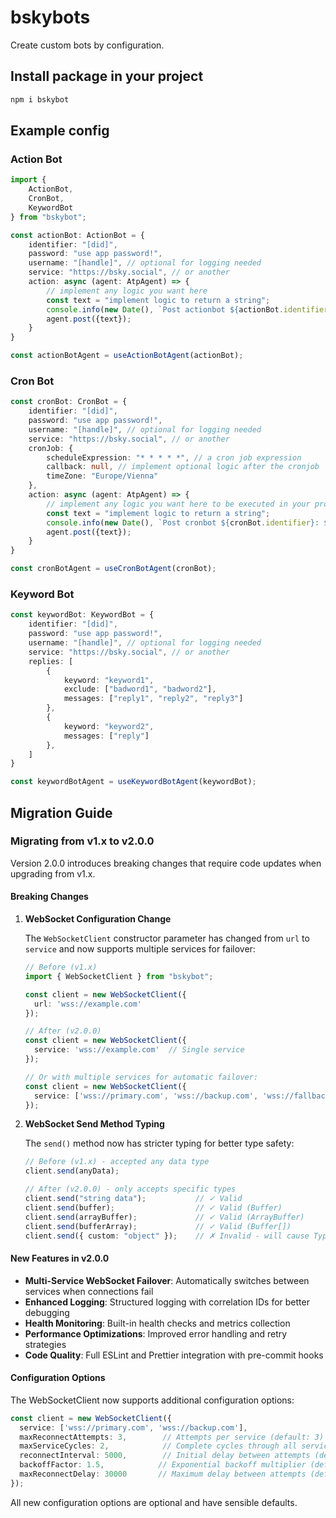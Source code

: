 <h1>bskybots</h1>
<p>Create custom bots by configuration.</p>

<h2>Install package in your project</h2>

```bash
npm i bskybot
```

<h2>Example config</h2>
<h3>Action Bot</h3>

```typescript
import { 
    ActionBot, 
    CronBot, 
    KeywordBot
} from "bskybot";

const actionBot: ActionBot = {
    identifier: "[did]",
    password: "use app password!",
    username: "[handle]", // optional for logging needed
    service: "https://bsky.social", // or another
    action: async (agent: AtpAgent) => {
        // implement any logic you want here
        const text = "implement logic to return a string";
        console.info(new Date(), `Post actionbot ${actionBot.identifier}: ${text}`);
        agent.post({text});
    }
}

const actionBotAgent = useActionBotAgent(actionBot);
```

<h3>Cron Bot</h3>

```typescript
const cronBot: CronBot = {
    identifier: "[did]",
    password: "use app password!",
    username: "[handle]", // optional for logging needed
    service: "https://bsky.social", // or another
    cronJob: {
        scheduleExpression: "* * * * *", // a cron job expression
        callback: null, // implement optional logic after the cronjob
        timeZone: "Europe/Vienna"
    },
    action: async (agent: AtpAgent) => {
        // implement any logic you want here to be executed in your project
        const text = "implement logic to return a string";
        console.info(new Date(), `Post cronbot ${cronBot.identifier}: ${text}`);
        agent.post({text});
    }
}

const cronBotAgent = useCronBotAgent(cronBot);
```

<h3>Keyword Bot</h3>

```typescript
const keywordBot: KeywordBot = {
    identifier: "[did]", 
    password: "use app password!",
    username: "[handle]", // optional for logging needed
    service: "https://bsky.social", // or another
    replies: [
        {
            keyword: "keyword1", 
            exclude: ["badword1", "badword2"],
            messages: ["reply1", "reply2", "reply3"]
        },
        {
            keyword: "keyword2", 
            messages: ["reply"]
        },
    ]
}

const keywordBotAgent = useKeywordBotAgent(keywordBot);
```

## Migration Guide

### Migrating from v1.x to v2.0.0

Version 2.0.0 introduces breaking changes that require code updates when upgrading from v1.x.

#### Breaking Changes

1. **WebSocket Configuration Change**
   
   The `WebSocketClient` constructor parameter has changed from `url` to `service` and now supports multiple services for failover:

   ```typescript
   // Before (v1.x)
   import { WebSocketClient } from "bskybot";
   
   const client = new WebSocketClient({ 
     url: 'wss://example.com' 
   });
   
   // After (v2.0.0)  
   const client = new WebSocketClient({ 
     service: 'wss://example.com'  // Single service
   });
   
   // Or with multiple services for automatic failover:
   const client = new WebSocketClient({ 
     service: ['wss://primary.com', 'wss://backup.com', 'wss://fallback.com']
   });
   ```

2. **WebSocket Send Method Typing**
   
   The `send()` method now has stricter typing for better type safety:

   ```typescript
   // Before (v1.x) - accepted any data type
   client.send(anyData);
   
   // After (v2.0.0) - only accepts specific types
   client.send("string data");           // ✓ Valid
   client.send(buffer);                  // ✓ Valid (Buffer)
   client.send(arrayBuffer);             // ✓ Valid (ArrayBuffer)
   client.send(bufferArray);             // ✓ Valid (Buffer[])
   client.send({ custom: "object" });    // ✗ Invalid - will cause TypeScript error
   ```

#### New Features in v2.0.0

- **Multi-Service WebSocket Failover**: Automatically switches between services when connections fail
- **Enhanced Logging**: Structured logging with correlation IDs for better debugging
- **Health Monitoring**: Built-in health checks and metrics collection
- **Performance Optimizations**: Improved error handling and retry strategies
- **Code Quality**: Full ESLint and Prettier integration with pre-commit hooks

#### Configuration Options

The WebSocketClient now supports additional configuration options:

```typescript
const client = new WebSocketClient({
  service: ['wss://primary.com', 'wss://backup.com'],
  maxReconnectAttempts: 3,        // Attempts per service (default: 3)
  maxServiceCycles: 2,            // Complete cycles through all services (default: 2)
  reconnectInterval: 5000,        // Initial delay between attempts (default: 5000ms)
  backoffFactor: 1.5,            // Exponential backoff multiplier (default: 1.5)
  maxReconnectDelay: 30000       // Maximum delay between attempts (default: 30000ms)
});
```

All new configuration options are optional and have sensible defaults.